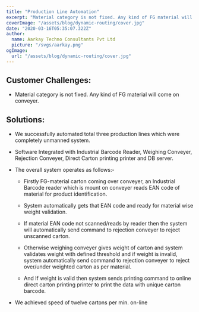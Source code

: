 ```yaml
---
title: "Production Line Automation"
excerpt: "Material category is not fixed. Any kind of FG material will come on conveyer."
coverImage: "/assets/blog/dynamic-routing/cover.jpg"
date: "2020-03-16T05:35:07.322Z"
author:
  name: Aarkay Techno Consultants Pvt Ltd
  picture: "/svgs/aarkay.png"
ogImage:
  url: "/assets/blog/dynamic-routing/cover.jpg"
---
```


## Customer Challenges:

- Material category is not fixed. Any kind of FG material will come on conveyer.

## Solutions:

- We successfully automated total three production lines which were completely unmanned system.

- Software Integrated with Industrial Barcode Reader, Weighing Conveyer, Rejection Conveyer, Direct Carton printing printer and DB server.

- The overall system operates as follows:-

  - Firstly FG-material carton coming over conveyer, an Industrial Barcode reader which is mount on conveyer reads EAN code of material for product identification.

  - System automatically gets that EAN code and ready for material wise weight validation.

  - If material EAN code not scanned/reads by reader then the system will automatically send command to rejection conveyer to reject unscanned carton.

  - Otherwise weighing conveyer gives weight of carton and system validates weight with defined threshold and if weight is invalid, system automatically send command to rejection conveyer to reject over/under weighted carton as per material.

  - And If weight is valid then system sends printing command to online direct carton printing printer to print the data with unique carton barcode.

- We achieved speed of twelve cartons per min. on-line
